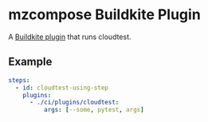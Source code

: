 # mzcompose Buildkite Plugin

A [Buildkite plugin] that runs cloudtest.

## Example

```yml
steps:
  - id: cloudtest-using-step
    plugins:
      - ./ci/plugins/cloudtest:
          args: [--some, pytest, args]
```

[Buildkite plugin]: https://buildkite.com/docs/agent/v3/plugins
